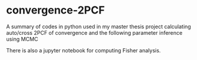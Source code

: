 # convergence-2PCF
A summary of codes in python used in my master thesis project calculating auto/cross 2PCF of convergence and the following parameter inference using MCMC

There is also a jupyter notebook for computing Fisher analysis.
